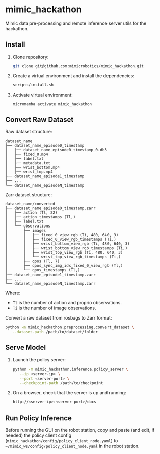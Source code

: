 # mimic_hackathon

Mimic data pre-processing and remote inference server utils for the hackathon.

## Install

1. Clone repository:

   ```bash
   git clone git@github.com:mimicrobotics/mimic_hackathon.git
   ```

1. Create a virtual environment and install the dependencies:

   ```bash
   scripts/install.sh
   ```

1. Activate virtual environment:

   ```bash
   micromamba activate mimic_hackathon
   ```

## Convert Raw Dataset

Raw dataset structure:

```
dataset_name
├── dataset_name_episode0_timestamp
│   ├── dataset_name_episode0_timestamp_0.db3
│   ├── fixed_0.mp4
│   ├── label.txt
│   ├── metadata.txt
│   ├── wrist_bottom.mp4
│   ├── wrist_top.mp4
├── dataset_name_episode1_timestamp
├── ...
└── dataset_name_episodeN_timestamp
```

Zarr dataset structure:

```
dataset_name/converted
├── dataset_name_episode0_timestamp.zarr
│   ├── action (Tl, 22)
│   ├── action_timestamps (Tl,)
│   ├── label.txt
│   └── observations
│       ├── images
│       │   ├── fixed_0_view_rgb (Ti, 480, 640, 3)
│       │   ├── fixed_0_view_rgb_timestamps (Ti,)
│       │   ├── wrist_bottom_view_rgb (Ti, 480, 640, 3)
│       │   ├── wrist_bottom_view_rgb_timestamps (Ti,)
│       │   ├── wrist_top_view_rgb (Ti, 480, 640, 3)
│       │   └── wrist_top_view_rgb_timestamps (Ti,)
│       ├── qpos (Tl, 7)
│       ├── qpos_sync_img_idx_fixed_0_view_rgb (Tl,)
│       └── qpos_timestamps (Tl,)
├── dataset_name_episode1_timestamp.zarr
├── ...
└── dataset_name_episodeN_timestamp.zarr
```

Where:
- `Tl` is the number of action and proprio observations.
- `Ti` is the number of image observations.

Convert a raw dataset from rosbags to Zarr format:

```bash
python -m mimic_hackathon.preprocessing.convert_dataset \
   --dataset-path /path/to/dataset/folder
```

## Serve Model

1. Launch the policy server:

   ```bash
   python -m mimic_hackathon.inference.policy_server \
      --ip <server-ip> \
      --port <server-port> \
      --checkpoint-path /path/to/checkpoint
   ```

1. On a browser, check that the server is up and running:

   ```bash
   http://<server-ip>:<server-port>/docs
   ```

## Run Policy Inference

Before running the GUI on the robot station, copy and paste (and edit, if needed) the policy client config (`mimic_hackathon/config/policy_client_node.yaml`) to `~/mimic_ws/config/policy_client_node.yaml` in the robot station.

